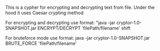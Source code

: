 This is a cypher for encrypting and decrypting text from file. Under the hood it uses Caesar crypting method

For encrypting and decrypting use format: 
"java -jar cryptor-1.0-SNAPSHOT.jar ENCRYPT/DECRYPT 'filePath/filename' shift

For bruteforce mode use format: 
java -jar cryptor-1.0-SNAPSHOT.jar BRUTE_FORCE 'filePath/filename'